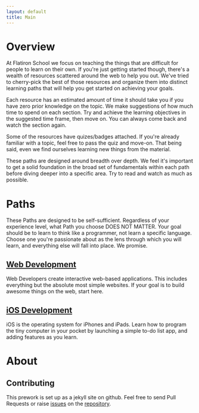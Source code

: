 ```yaml
---
layout: default
title: Main
---
```


# Overview

At Flatiron School we focus on teaching the things that are difficult for
people to learn on their own. If you're just getting started though, there's a
wealth of resources scattered around the web to help you out. We've tried to
cherry-pick the best of those resources and organize them into distinct
learning paths that will help you get started on achieving your goals.

Each resource has an estimated amount of time it should take you if you have
zero prior knowledge on the topic. We make suggestions of how much time to
spend on each section. Try and achieve the learning objectives in the suggested
time frame, then move on. You can always come back and watch the section again.

Some of the resources have quizes/badges attached. If you're already familiar
with a topic, feel free to pass the quiz and move-on. That being said, even we
find ourselves learning new things from the material. 

These paths are designed around breadth over depth. We feel it's important to
get a solid foundation in the broad set of fundamentals within each path before
diving deeper into a specific area. Try to read and watch as much as possible.

# Paths

These Paths are designed to be self-sufficient. Regardless of your experience level, what Path you choose DOES NOT MATTER. Your goal should be to learn to think like a programmer, not learn a specific language. Choose one you're passionate about as the lens through which you will learn, and everything else will fall into place. We promise.

## [Web Development](web-development "Web Development Path Link")

Web Developers create interactive web-based applications. This includes everything but the absolute most simple websites. If your goal is to build awesome things on the web, start here.

## [iOS Development](ios-development "iOS Development Path Link")

iOS is the operating system for iPhones and iPads. Learn how to program the
tiny computer in your pocket by launching a simple to-do list app, and adding features as you learn.


# About

## Contributing

This prework is set up as a jekyll site on github. Feel free to send Pull
Requests or raise
[issues](https://github.com/flatiron-school/prework.flatironschool.com/issues)
on the
[repository](https://github.com/flatiron-school/prework.flatironschool.com).
